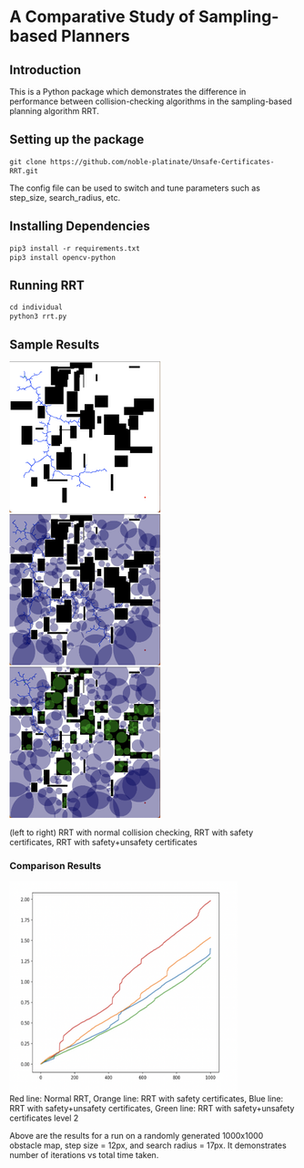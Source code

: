 # A Comparative Study of Sampling-based Planners
## Introduction
This is a Python package which demonstrates the difference in performance between collision-checking algorithms in the sampling-based planning algorithm RRT.
## Setting up the package
```
git clone https://github.com/noble-platinate/Unsafe-Certificates-RRT.git
```
The config file can be used to switch and tune parameters such as step_size, search_radius, etc.
## Installing Dependencies
```
pip3 install -r requirements.txt
pip3 install opencv-python
```
## Running RRT
```
cd individual
python3 rrt.py
```
## Sample Results
<p float="left">
    <img src="media/normal.png" width = "265" height = "265">
    <img src="media/rrt_safe.png" width = "265" height = "265">
    <img src="media/rrt_unsafe.png" width = "265" height = "265">
</p>
(left to right) RRT with normal collision checking, RRT with safety certificates, RRT with safety+unsafety certificates

### Comparison Results
<p float="left">
    <img src="media/all.png" width = "400" height = "370"><br>
    Red line: Normal RRT, Orange line: RRT with safety certificates, Blue line: RRT with safety+unsafety certificates, Green line: RRT with safety+unsafety certificates level 2
    <br>
</p>
Above are the results for a run on a randomly generated 1000x1000 obstacle map, step size = 12px, and search radius = 17px. It demonstrates number of iterations vs total time taken.
